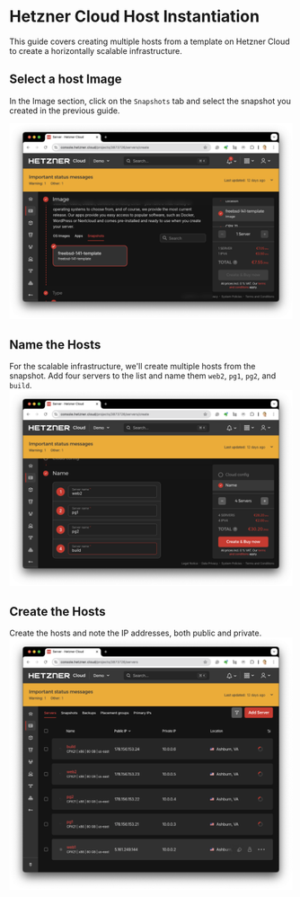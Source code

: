 # Hetzner Cloud Host Instantiation

This guide covers creating multiple hosts from a template on Hetzner Cloud to create
a horizontally scalable infrastructure.

## Select a host Image
In the Image section, click on the `Snapshots` tab and select the snapshot you created in the previous guide.

![Select Snapshot](../docs/hetzner-template-install/hetzner-cloud-template-010.png)

## Name the Hosts
For the scalable infrastructure, we'll create multiple hosts from the snapshot.
Add four servers to the list and name them `web2`, `pg1`, `pg2`, and `build`.
![Name the Servers](../docs/hetzner-template-install/hetzner-cloud-template-050.png)

## Create the Hosts
Create the hosts and note the IP addresses, both public and private.
![Server Summary](../docs/hetzner-template-install/hetzner-cloud-template-060.png)


